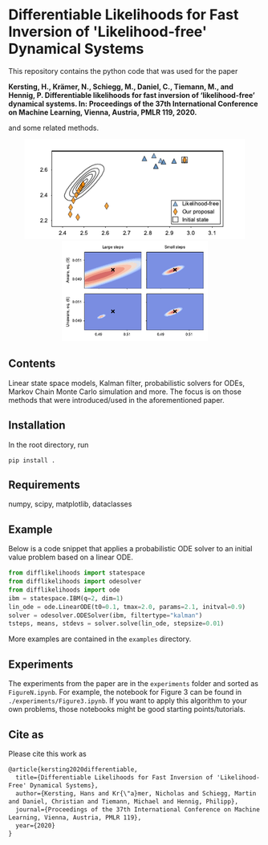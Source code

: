 # Differentiable Likelihoods for Fast Inversion of 'Likelihood-free' Dynamical Systems

This repository contains the python code that was used for the paper

**Kersting, H., Krämer, N., Schiegg, M., Daniel, C., Tiemann, M., and Hennig, P.   Differentiable likelihoods for fast inversion of ‘likelihood-free’ dynamical systems. In: Proceedings of the 37th International Conference on Machine Learning, Vienna, Austria, PMLR 119, 2020.**

and some related methods.


<p align="center">
<img src="./experiments/figures/figure1_firstpage.pdf" height="200px"><img src="./experiments/figures/figure2_contours.pdf" height="200px">
</p>


## Contents

Linear state space models, Kalman filter, probabilistic solvers for ODEs,  Markov Chain Monte Carlo simulation and more.
The focus is on those methods that were introduced/used in the aforementioned paper.


## Installation
In the root directory, run
```
pip install .
```

## Requirements

numpy, scipy, matplotlib, dataclasses

## Example
Below is a code snippet that applies a probabilistic ODE solver to an initial value problem based on a linear ODE.
```python
from difflikelihoods import statespace
from difflikelihoods import odesolver
from difflikelihoods import ode
ibm = statespace.IBM(q=2, dim=1)
lin_ode = ode.LinearODE(t0=0.1, tmax=2.0, params=2.1, initval=0.9)
solver = odesolver.ODESolver(ibm, filtertype="kalman")
tsteps, means, stdevs = solver.solve(lin_ode, stepsize=0.01)
```
More examples are contained in the ```examples``` directory.

## Experiments

The experiments from the paper are in the ```experiments``` folder and sorted as `FigureN.ipynb`. For example, the notebook for Figure 3 can be found in `./experiments/Figure3.ipynb`.
If you want to apply this algorithm to your own problems, those notebooks might be good starting points/tutorials.

## Cite as

Please cite this work as
```
@article{kersting2020differentiable,
  title={Differentiable Likelihoods for Fast Inversion of 'Likelihood-Free' Dynamical Systems},
  author={Kersting, Hans and Kr{\"a}mer, Nicholas and Schiegg, Martin and Daniel, Christian and Tiemann, Michael and Hennig, Philipp},
  journal={Proceedings of the 37th International Conference on Machine Learning, Vienna, Austria, PMLR 119},
  year={2020}
}

```
